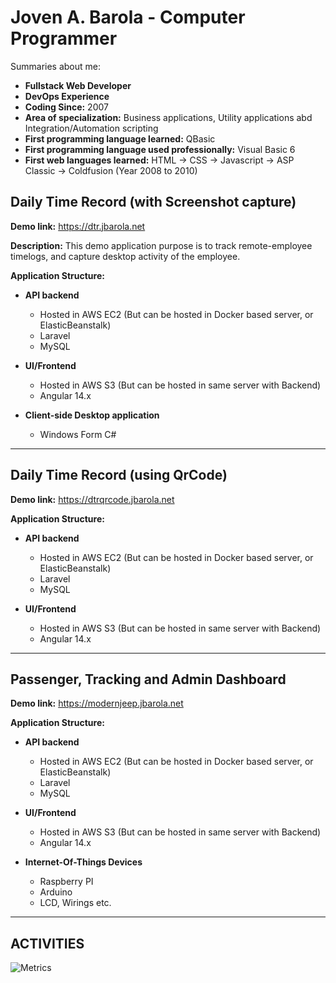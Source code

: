 #  Joven A. Barola - Computer Programmer
Summaries about me:
- **Fullstack Web Developer**
- **DevOps Experience**
- **Coding Since:** 2007
- **Area of specialization:** Business applications, Utility applications abd Integration/Automation scripting
- **First programming language learned:** QBasic
- **First programming language used professionally:** Visual Basic 6
- **First web languages learned:** HTML -> CSS -> Javascript -> ASP Classic -> Coldfusion (Year 2008 to 2010)

## Daily Time Record (with Screenshot capture)

**Demo link:** https://dtr.jbarola.net 

**Description:** This demo application purpose is to track remote-employee timelogs, and capture desktop activity of the employee.

**Application Structure:**

- **API backend**
  - Hosted in AWS EC2 (But can be hosted in Docker based server, or ElasticBeanstalk)
  - Laravel
  - MySQL

- **UI/Frontend**
  - Hosted in AWS S3 (But can be hosted in same server with Backend)
  - Angular 14.x

- **Client-side Desktop application**
  - Windows Form C#

<hr>

## Daily Time Record (using QrCode)

**Demo link:** https://dtrqrcode.jbarola.net

**Application Structure:**

- **API backend**
  - Hosted in AWS EC2 (But can be hosted in Docker based server, or ElasticBeanstalk)
  - Laravel
  - MySQL

- **UI/Frontend**
  - Hosted in AWS S3 (But can be hosted in same server with Backend)
  - Angular 14.x

<hr>

## Passenger, Tracking and Admin Dashboard

**Demo link:** https://modernjeep.jbarola.net

**Application Structure:**

- **API backend**
  - Hosted in AWS EC2 (But can be hosted in Docker based server, or ElasticBeanstalk)
  - Laravel
  - MySQL

- **UI/Frontend**
  - Hosted in AWS S3 (But can be hosted in same server with Backend)
  - Angular 14.x

- **Internet-Of-Things Devices**
  - Raspberry PI
  - Arduino
  - LCD, Wirings etc.

<hr>

## ACTIVITIES

![Metrics](https://metrics.lecoq.io/jovenbarola?template=classic&config.timezone=Asia%2FManila)
